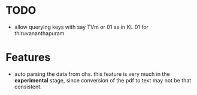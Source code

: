 # TODO
* allow querying keys with say TVm or 01 as in KL 01 for thiruvananthapuram

# Features
* auto parsing the data from dhs. this feature is very much in the **experimental** stage, since conversion of the pdf to text may not be that consistent.